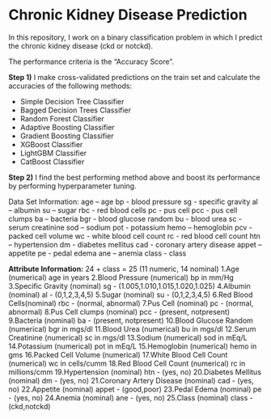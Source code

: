 # Chronic Kidney Disease Prediction

In this repository, I work on a binary classification problem in which I predict the chronic kidney disease (ckd or notckd).

The performance criteria is the “Accuracy Score”.

**Step 1)** I make cross-validated predictions on the train set and calculate the accuracies of the following methods:
- Simple Decision Tree Classifier
- Bagged Decision Trees Classifier
- Random Forest Classifier
- Adaptive Boosting Classifier
- Gradient Boosting Classifier
- XGBoost Classifier
- LightGBM Classifier
- CatBoost Classifier

**Step 2)** I find the best performing method above and boost its performance by performing hyperparameter tuning.

Data Set Information: 
age – age
bp - blood pressure
sg - specific gravity
al – albumin
su – sugar
rbc - red blood cells
pc - pus cell
pcc - pus cell clumps
ba – bacteria
bgr - blood glucose random
bu - blood urea
sc - serum creatinine
sod – sodium
pot - potassium 
hemo – hemoglobin
pcv - packed cell volume
wc - white blood cell count
rc - red blood cell count
htn – hypertension
dm - diabetes mellitus
cad - coronary artery disease
appet – appetite
pe - pedal edema
ane – anemia
class - class 

**Attribute Information:**
24 + class = 25 (11 numeric, 14 nominal)
1.Age (numerical) age in years
2.Blood Pressure (numerical) bp in mm/Hg
3.Specific Gravity (nominal) sg - (1.005,1.010,1.015,1.020,1.025)
4.Albumin (nominal) al - (0,1,2,3,4,5) 
5.Sugar (nominal) su - (0,1,2,3,4,5)
6.Red Blood Cells(nominal) rbc - (normal, abnormal)
7.Pus Cell (nominal) pc - (normal, abnormal)
8.Pus Cell clumps (nominal) pcc - (present, notpresent)
9.Bacteria (nominal) ba - (present, notpresent)
10.Blood Glucose Random (numerical) bgr in mgs/dl
11.Blood Urea (numerical) bu in mgs/dl
12.Serum Creatinine (numerical) sc in mgs/dl
13.Sodium (numerical) sod in mEq/L
14.Potassium (numerical) pot in mEq/L
15.Hemoglobin (numerical) hemo in gms
16.Packed Cell Volume (numerical)
17.White Blood Cell Count (numerical) wc in cells/cumm
18.Red Blood Cell Count (numerical) rc in millions/cmm
19.Hypertension (nominal) htn - (yes, no)
20.Diabetes Mellitus (nominal) dm - (yes, no)
21.Coronary Artery Disease (nominal) cad - (yes, no)
22.Appetite (nominal) appet - (good,poor)
23.Pedal Edema (nominal) pe - (yes, no)
24.Anemia (nominal) ane - (yes, no)
25.Class (nominal) class - (ckd,notckd) 
